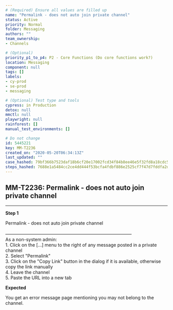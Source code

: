 ```yaml
---
# (Required) Ensure all values are filled up
name: "Permalink - does not auto join private channel"
status: Active
priority: Normal
folder: Messaging
authors: ""
team_ownership: 
- Channels

# (Optional)
priority_p1_to_p4: P2 - Core Functions (Do core functions work?)
location: Messaging
component: null
tags: []
labels: 
- cy-prod
- se-prod
- messaging

# (Optional) Test type and tools
cypress: in Production
detox: null
mmctl: null
playwright: null
rainforest: []
manual_test_environments: []

# Do not change
id: 5445221
key: MM-T2236
created_on: "2020-05-20T06:34:13Z"
last_updated: ""
case_hashed: 79bf366b7523daf18b6cf20e17002fcd34f84b8ee46e5f32fd8a18cdc5500543aef5f4c60a5338818dc1d2bb440ed418
steps_hashed: 7688e1a5484cc2ce4dd444f53bcfa4fdbf886e2525cf7f47d7fddfa2d5936db736e96da8931925aeb6939d30ce08428b
---
```


<!-- (Auto-generated) Based on frontmatter's "key" and "name" -->

## MM-T2236: Permalink - does not auto join private channel

---

**Step 1**

Permalink - does not auto join private channel\
\
————————————————————————————\
As a non-system admin:\
1\. Click on the \[...] menu to the right of any message posted in a private channel\
2\. Select "Permalink"\
3\. Click on the "Copy Link" button in the dialog if it is available, otherwise copy the link manually\
4\. Leave the channel\
5\. Paste the URL into a new tab

**Expected**

You get an error message page mentioning you may not belong to the channel.
